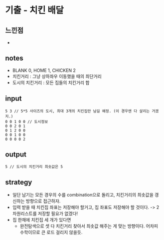 # 기출 - 치킨 배달

## 느낀점
* 

## notes
* BLANK 0, HOME 1, CHICKEN 2
* 치킨거리 : 그냥 상하좌우 이동했을 때의 최단거리
* 도시의 치킨거리 : 모든 집들의 치킨거리 합

## input
```
5 3 // 5*5 사이즈의 도시, 최대 3개의 치킨집만 남길 예정. (이 경우엔 다 살리는 거겠지.)
0 0 1 0 0 // 도시정보
0 0 2 0 1
0 1 2 0 0
0 0 1 0 0
0 0 0 0 2
```

## output
```
5 // 도시의 치킨거리 최솟값은 5
```

## strategy
* 일단 남기는 모든 경우의 수를 combination으로 돌리고, 치킨거리의 최솟값을 갱신하는 방향으로 접근하자.
* 입력 받을 때 치킨집 좌표는 저장해야 할거고, 집 좌표도 저장해야 할 것이다. -> 2차원리스트를 저장할 필요가 없겠다!
* 집 한채에 치킨집 세 개가 있다면
  * 완전탐색으로 셋 다 치킨거리 찾아서 최솟값 해주는 게 맞는 방향이다. 어차피 수학이므로 큰 로드 걸리지 않을듯.